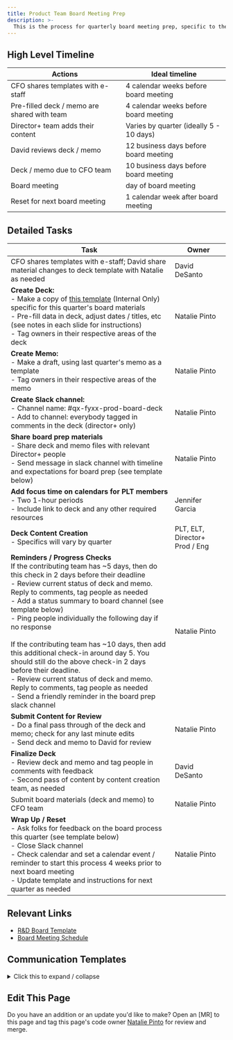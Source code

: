 ```yaml
---
title: Product Team Board Meeting Prep
description: >-
  This is the process for quarterly board meeting prep, specific to the Product / R&D Org. This process is revisited on a quarterly basis and aligns with the [broader company process](/handbook/board-meetings/#board-and-committee-composition). Feedback always welcome!
---
```


## High Level Timeline

|Actions| Ideal timeline |
|---|---|
| CFO shares templates with e-staff | 4 calendar weeks before board meeting |
| Pre-filled deck / memo are shared with team | 4 calendar weeks before board meeting |
| Director+ team adds their content | Varies by quarter (ideally 5 - 10 days) |
| David reviews deck / memo | 12 business days before board meeting |
| Deck / memo due to CFO team | 10 business days before board meeting |
| Board meeting | day of board meeting |
| Reset for next board meeting | 1 calendar week after board meeting |

## Detailed Tasks

| Task | Owner |
|---|---|
| CFO shares templates with e-staff; David share material changes to deck template with Natalie as needed | David DeSanto  |
| **Create Deck:** <br>- Make a copy of [this template](https://docs.google.com/presentation/d/1ayT3mYTGXUXdkF7jz0tgpyxin0SAd_dZ3u4wYL-0Yws/edit#slide=id.g21fe51b87f5_0_0) (Internal Only) specific for this quarter's board materials<br> - Pre-fill data in deck, adjust dates / titles, etc (see notes in each slide for instructions)<br> - Tag owners in their respective areas of the deck | Natalie Pinto  |
| **Create Memo:** <br> - Make a draft, using last quarter's memo as a template<br> - Tag owners in their respective areas of the memo |  Natalie Pinto |
| **Create Slack channel:** <br> - Channel name: #qx-fyxx-prod-board-deck <br >- Add to channel: everybody tagged in comments in the deck (director+ only) | Natalie Pinto  |
| **Share board prep materials** <br> - Share deck and memo files with relevant Director+ people <br> - Send message in slack channel with timeline and expectations for board prep (see template below) | Natalie Pinto |
| **Add focus time on calendars for PLT members**<br> - Two 1-hour periods<br> - Include link to deck and any other required resources | Jennifer Garcia |
| **Deck Content Creation** <br>- Specifics will vary by quarter | PLT, ELT, Director+ Prod / Eng  |
| **Reminders / Progress Checks** <br> If the contributing team has ~5 days, then do this check in 2 days before their deadline <br> - Review current status of deck and memo. Reply to comments, tag people as needed<br> - Add a status summary to board channel (see template below)<br> - Ping people individually the following day if no response <br> <br> If the contributing team has ~10 days, then add this additional check-in around day 5. You should still do the above check-in 2 days before their deadline. <br> - Review current status of deck and memo. Reply to comments, tag people as needed<br> - Send a friendly reminder in the board prep slack channel |  Natalie Pinto |
| **Submit Content for Review**<br> - Do a final pass through of the deck and memo; check for any last minute edits<br> - Send deck and memo to David for review | Natalie Pinto  |
| **Finalize Deck**<br> - Review deck and memo and tag people in comments with feedback<br> - Second pass of content by content creation team, as needed | David DeSanto  |
| Submit board materials (deck and memo) to CFO team |  Natalie Pinto |
| **Wrap Up / Reset**<br> - Ask folks for feedback on the board process this quarter (see template below)<br> - Close Slack channel<br> - Check calendar and set a calendar event / reminder to start this process 4 weeks prior to next board meeting<br> - Update template and instructions for next quarter as needed | Natalie Pinto |

## Relevant Links

- [R&D Board Template](https://docs.google.com/presentation/d/1ayT3mYTGXUXdkF7jz0tgpyxin0SAd_dZ3u4wYL-0Yws/edit#slide=id.g21fe51b87f5_0_0)
- [Board Meeting Schedule](/handbook/board-meetings/#board-meeting-schedule)

## Communication Templates

<p>
<details>
<summary>Click this to expand / collapse </summary>

### Slack Message: Board Prep Intro

```markdown
I've started this channel so we have a place to discuss updates to the Qx-FYxx board deck [link].

Our goal is to have the deck updated by xx-xx so David can review and provide feedback before the company-wide deadline of xx-xx.

I've tagged each of you for updates in the comments of the relevant slide. A couple notes:

- Don't worry too much about formatting. I'll tidy everything up as needed.
- Reminder that the audience for this deck is Director+.
```

### Slack Message: Status Update

```markdown
Hey all, here's the latest status for the board deck. Reminder that we're trying to have this complete by the end of the day on xx-xx (pacific time).

Incomplete slides
1. Slide 1: xyz
2. Slide 3: xyz
3. …

Next steps
…

Material changes to be aware of
…
```

### Slack Message: Feedback Request

```text
The board content is all wrapped up for Qx! Thank you all for your work in putting these materials together. I'm going to close this slack channel since it's no longer needed. Feedback is always welcome - please let me know if you have any thoughts (positive or negative) about the board prep process.
```

</details>
</p>

## Edit This Page

Do you have an addition or an update you'd like to make? Open an [MR] to this page and tag this page's code owner [Natalie Pinto](https://gitlab.com/natalie.pinto) for review and merge.
